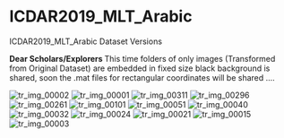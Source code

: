# ICDAR2019_MLT_Arabic
ICDAR2019_MLT_Arabic Dataset Versions

<b>Dear Scholars/Explorers </b>  This time folders of only images (Transformed from Original Dataset) are embedded in fixed size black background is shared, soon the .mat files for rectangular coordinates will be shared ....

![tr_img_00002](https://github.com/user-attachments/assets/d06b5ef0-533b-4cb1-89a9-5926e3c3afb6)
![tr_img_00001](https://github.com/user-attachments/assets/9291e0e0-3cbd-4291-a0a9-58c06290df88)
![tr_img_00311](https://github.com/user-attachments/assets/8078f93a-a6f5-43d3-a0e4-004807b35cf5)
![tr_img_00296](https://github.com/user-attachments/assets/f5cdfc0c-0f49-44a2-86cf-6edaab8e0109)
![tr_img_00261](https://github.com/user-attachments/assets/94f2a3b4-5d1c-4401-b25d-cdcd004d4661)
![tr_img_00101](https://github.com/user-attachments/assets/fe2bbf83-c1d0-441f-a4d2-ec48c7690cf9)
![tr_img_00051](https://github.com/user-attachments/assets/d084ef11-8540-4258-8bbe-de90ad04a1de)
![tr_img_00040](https://github.com/user-attachments/assets/80ec0764-4479-49a6-a94e-11e11a52e53b)
![tr_img_00032](https://github.com/user-attachments/assets/9365a0f0-fccc-4e54-90cf-8b58d07ed1ef)
![tr_img_00024](https://github.com/user-attachments/assets/82289965-5b39-4037-9f0e-a4e019134987)
![tr_img_00021](https://github.com/user-attachments/assets/b4e689d3-f37a-4c7e-990f-abab097f99b8)
![tr_img_00015](https://github.com/user-attachments/assets/50485c58-3f04-427d-9831-adda31a834f9)
![tr_img_00003](https://github.com/user-attachments/assets/bed8e287-0d82-4565-abf7-f735461ca258)
